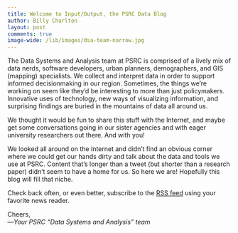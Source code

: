 ```yaml
---
title: Welcome to Input/Output, the PSRC Data Blog
author: Billy Charlton
layout: post
comments: true
image-wide: /lib/images/dsa-team-narrow.jpg
---
```


The Data Systems and Analysis team at PSRC is comprised of a lively mix of data nerds, software developers, urban planners, demographers, and GIS (mapping) specialists. We collect and interpret data in order to support informed decisionmaking in our region. Sometimes, the things we’re working on seem like they’d be interesting to more than just policymakers. Innovative uses of technology, new ways of visualizing information, and surprising findings are buried in the mountains of data all around us.

We thought it would be fun to share this stuff with the Internet, and maybe get some conversations going in our sister agencies and with eager university researchers out there.  And with you!

We looked all around on the Internet and didn’t find an obvious corner where we could get our hands dirty and talk about the data and tools we use at PSRC. Content that’s longer than a tweet (but shorter than a research paper) didn’t seem to have a home for us. So here we are! Hopefully this blog will fill that niche.

Check back often, or even better, subscribe to the [RSS feed](http://modelsrv1:4000/feed.xml) using your favorite news reader.

Cheers,<br/>
&mdash;*Your PSRC “Data Systems and Analysis” team*
